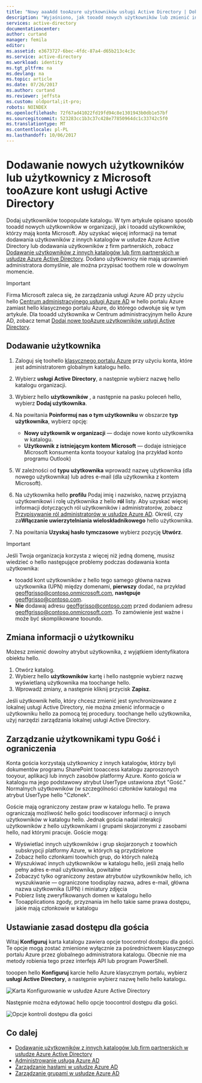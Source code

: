 ```yaml
---
title: "Nowy aaaAdd tooAzure użytkowników usługi Active Directory | Dokumentacja firmy Microsoft"
description: "Wyjaśniono, jak tooadd nowych użytkowników lub zmienić informacje o użytkowniku w usłudze Azure Active Directory."
services: active-directory
documentationcenter: 
author: curtand
manager: femila
editor: 
ms.assetid: e3673727-6bec-4fdc-87a4-d65b213c4c3c
ms.service: active-directory
ms.workload: identity
ms.tgt_pltfrm: na
ms.devlang: na
ms.topic: article
ms.date: 07/26/2017
ms.author: curtand
ms.reviewer: jeffsta
ms.custom: oldportal;it-pro;
robots: NOINDEX
ms.openlocfilehash: 72f67ad41022fd19fd94c8e1301943b0db1e57bf
ms.sourcegitcommit: 523283cc1b3c37c428e77850964dc1c33742c5f0
ms.translationtype: MT
ms.contentlocale: pl-PL
ms.lasthandoff: 10/06/2017
---
```

# <a name="add-new-users-or-users-with-microsoft-accounts-tooazure-active-directory"></a>Dodawanie nowych użytkowników lub użytkownicy z Microsoft tooAzure kont usługi Active Directory
Dodaj użytkowników toopopulate katalogu. W tym artykule opisano sposób tooadd nowych użytkowników w organizacji, jak i tooadd użytkowników, którzy mają konta Microsoft. Aby uzyskać więcej informacji na temat dodawania użytkowników z innych katalogów w usłudze Azure Active Directory lub dodawania użytkowników z firm partnerskich, zobacz [Dodawanie użytkowników z innych katalogów lub firm partnerskich w usłudze Azure Active Directory](active-directory-create-users-external.md). Dodano użytkownicy nie mają uprawnień administratora domyślnie, ale można przypisać toothem role w dowolnym momencie.

> [!IMPORTANT]
> Firma Microsoft zaleca się, że zarządzania usługi Azure AD przy użyciu hello [Centrum administracyjnego usługi Azure AD](https://aad.portal.azure.com) w hello portalu Azure zamiast hello klasycznego portalu Azure, do którego odwołuje się w tym artykule. Dla tooadd użytkownika w Centrum administracyjnym hello Azure AD, zobacz temat [Dodaj nowe tooAzure użytkowników usługi Active Directory](active-directory-users-create-azure-portal.md).

## <a name="add-a-user"></a>Dodawanie użytkownika
1. Zaloguj się toohello [klasycznego portalu Azure](https://manage.windowsazure.com) przy użyciu konta, które jest administratorem globalnym katalogu hello.
2. Wybierz **usługi Active Directory**, a następnie wybierz nazwę hello katalogu organizacji.
3. Wybierz hello **użytkowników** , a następnie na pasku poleceń hello, wybierz **Dodaj użytkownika**.
4. Na powitania **Poinformuj nas o tym użytkowniku** w obszarze **typ użytkownika**, wybierz opcję:

   * **Nowy użytkownik w organizacji** — dodaje nowe konto użytkownika w katalogu.
   * **Użytkownik z istniejącym kontem Microsoft** — dodaje istniejące Microsoft konsumenta konta tooyour katalog (na przykład konto programu Outlook)
5. W zależności od **typu użytkownika** wprowadź nazwę użytkownika (dla nowego użytkownika) lub adres e-mail (dla użytkownika z kontem Microsoft).
6. Na użytkownika hello **profilu** Podaj imię i nazwisko, nazwę przyjazną użytkownikowi i rolę użytkownika z hello **ról** listy. Aby uzyskać więcej informacji dotyczących ról użytkowników i administratorów, zobacz [Przypisywanie ról administratorów w usłudze Azure AD](active-directory-assign-admin-roles.md). Określ, czy za**Włączanie uwierzytelniania wieloskładnikowego** hello użytkownika.
7. Na powitania **Uzyskaj hasło tymczasowe** wybierz pozycję **Utwórz**.

> [!IMPORTANT]
> Jeśli Twoja organizacja korzysta z więcej niż jedną domenę, musisz wiedzieć o hello następujące problemy podczas dodawania konta użytkownika:
>
> * tooadd kont użytkowników z hello tego samego główna nazwa użytkownika (UPN) między domenami, **pierwszy** dodać, na przykład geoffgrisso@contoso.onmicrosoft.com, **następuje** geoffgrisso@contoso.com.
> * **Nie** dodawaj adresu geoffgrisso@contoso.com przed dodaniem adresu geoffgrisso@contoso.onmicrosoft.com. To zamówienie jest ważne i może być skomplikowane tooundo.
>
>

## <a name="change-user-information"></a>Zmiana informacji o użytkowniku
Możesz zmienić dowolny atrybut użytkownika, z wyjątkiem identyfikatora obiektu hello.

1. Otwórz katalog.
2. Wybierz hello **użytkowników** kartę i hello następnie wybierz nazwę wyświetlaną użytkownika ma toochange hello.
3. Wprowadź zmiany, a następnie kliknij przycisk **Zapisz**.

Jeśli użytkownik hello, który chcesz zmienić jest synchronizowane z lokalnej usługi Active Directory, nie można zmienić informacje o użytkowniku hello za pomocą tej procedury. toochange hello użytkownika, użyj narzędzi zarządzania lokalnej usługi Active Directory.

## <a name="guest-user-management-and-limitations"></a>Zarządzanie użytkownikami typu Gość i ograniczenia
Konta gościa korzystają użytkownicy z innych katalogów, którzy byli dokumentów programu SharePoint tooaccess katalogu zaproszonych tooyour, aplikacji lub innych zasobów platformy Azure. Konto gościa w katalogu ma jego podstawowy atrybut UserType ustawiona zbyt "Gość." Normalnych użytkowników (w szczególności członków katalogu) ma atrybut UserType hello "Członek".

Goście mają ograniczony zestaw praw w katalogu hello. Te prawa ograniczają możliwość hello gości toodiscover informacji o innych użytkowników w katalogu hello. Jednak gościa nadal interakcji użytkowników z hello użytkownikami i grupami skojarzonymi z zasobami hello, nad którymi pracuje. Goście mogą:

* Wyświetlać innych użytkowników i grup skojarzonych z toowhich subskrypcji platformy Azure, w których są przydzielone
* Zobacz hello członkami toowhich grup, do których należą
* Wyszukiwać innych użytkowników w katalogu hello, jeśli znają hello pełny adres e-mail użytkownika, powitalne
* Zobaczyć tylko ograniczony zestaw atrybutów użytkowników hello, ich wyszukiwanie — ograniczone toodisplay nazwa, adres e-mail, główna nazwa użytkownika (UPN) i miniatury zdjęcia
* Pobierz listę zweryfikowanych domen w katalogu hello
* Tooapplications zgody, przyznania im hello takie same prawa dostępu, jakie mają członkowie w katalogu

## <a name="set-guest-user-access-policies"></a>Ustawianie zasad dostępu dla gościa
Witaj **Konfiguruj** karta katalogu zawiera opcje toocontrol dostępu dla gości. Te opcje mogą zostać zmienione wyłącznie za pośrednictwem klasycznego portalu Azure przez globalnego administratora katalogu. Obecnie nie ma metody robienia tego przez interfejs API lub program PowerShell.

tooopen hello **Konfiguruj** karcie hello Azure klasycznym portalu, wybierz **usługi Active Directory**, a następnie wybierz nazwę hello hello katalogu.

![Karta Konfigurowanie w usłudze Azure Active Directory][1]

Następnie można edytować hello opcje toocontrol dostępu dla gości.

![Opcje kontroli dostępu dla gości][2]

## <a name="whats-next"></a>Co dalej
* [Dodawanie użytkowników z innych katalogów lub firm partnerskich w usłudze Azure Active Directory](active-directory-create-users-external.md)
* [Administrowanie usługą Azure AD](active-directory-administer.md)
* [Zarządzanie hasłami w usłudze Azure AD](active-directory-manage-passwords.md)
* [Zarządzanie grupami w usłudze Azure AD](active-directory-manage-groups.md)

<!--Image references-->
[1]: ./media/active-directory-create-users/RBACDirConfigTab.png
[2]: ./media/active-directory-create-users/RBACGuestAccessControls.png
